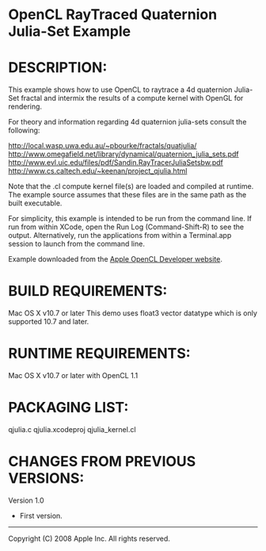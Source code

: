 OpenCL RayTraced Quaternion Julia-Set Example=============================================# DESCRIPTION:This example shows how to use OpenCL to raytrace a 4d quaternion Julia-Set fractal and intermix the results of a compute kernel with OpenGL for rendering.For theory and information regarding 4d quaternion julia-sets consult the following:http://local.wasp.uwa.edu.au/~pbourke/fractals/quatjulia/http://www.omegafield.net/library/dynamical/quaternion_julia_sets.pdfhttp://www.evl.uic.edu/files/pdf/Sandin.RayTracerJuliaSetsbw.pdfhttp://www.cs.caltech.edu/~keenan/project_qjulia.htmlNote that the .cl compute kernel file(s) are loaded and compiled atruntime.  The example source assumes that these files are in the same path as the built executable.For simplicity, this example is intended to be run from the command line.If run from within XCode, open the Run Log (Command-Shift-R) to see the output.  Alternatively, run the applications from within a Terminal.app session to launch from the command line.Example downloaded from the [Apple OpenCL Developer website](https://developer.apple.com/opencl/).# BUILD REQUIREMENTS:Mac OS X v10.7 or laterThis demo uses float3 vector datatype which is only supported 10.7 and later.# RUNTIME REQUIREMENTS:Mac OS X v10.7 or later with OpenCL 1.1# PACKAGING LIST:qjulia.cqjulia.xcodeprojqjulia_kernel.cl# CHANGES FROM PREVIOUS VERSIONS:Version 1.0- First version.- - - Copyright (C) 2008 Apple Inc. All rights reserved.